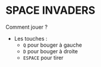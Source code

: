 # SPACE INVADERS

Comment jouer ?

- Les touches :
  - `Q` pour bouger à gauche
  - `D` pour bouger à droite
  - `ESPACE` pour tirer